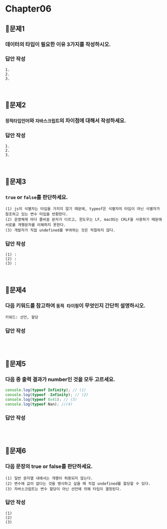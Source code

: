 # Chapter06
## 📌문제1
### 데이터의 타입이 필요한 이유 3가지를 작성하시오.
### 답안 작성
```
1.
2. 
3.
```

<br>

## 📌문제2
### `정적타입언어`와 `자바스크립트`의 차이점에 대해서 작성하세요.
### 답안 작성
```
1.
2.
3.
```

<br>

## 📌문제3
### `true` or `false`를 판단하세요.
```
(1) js의 식별자는 타입을 가지지 않기 때문에, typeof은 식별자의 타입이 아닌 식별자가 참조하고 있는 변수 타입을 반환한다. 
(2) 운영체제 마다 줄바꿈 문자가 다르고, 윈도우는 LF, macOS는 CRLF을 사용하기 때문에 서로를 개행문자를 이해하지 못한다. 
(3) 개발자가 직접 undefined를 부여하는 것은 적절하지 않다. 
```
### 답안 작성
```
(1) :
(2) :
(3) :
```

<br>

## 📌문제4
### 다음 키워드를 참고하여 `동적 타이핑`이 무엇인지 간단히 설명하시오.
```
키워드: 선언, 할당
```
### 답안 작성
```
```

<br>

## 📌문제5

### 다음 중 출력 결과가 number인 것을 모두 고르세요.

```js
console.log(typeof Infinity); // (1)
console.log(typeof -Infinity); // (2)
console.log(typeof 0x41); // (3)
console.log(typeof Nan); //(4)
```

### 답안 작성
```

```

<br>

## 📌문제6

### 다음 문장의 true or false를 판단하세요.
```
(1) 일반 문자열 내에서는 개행이 허용되지 않는다.
(2) 변수에 값이 없다는 것을 명시하고 싶을 때 직접 undefined를 할당할 수 있다.
(3) 자바스크립트는 변수 할당이 아닌 선언에 의해 타입이 결정된다.
```

### 답안 작성
```
(1) 
(2) 
(3) 
```

<br>
